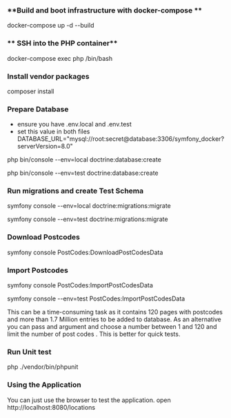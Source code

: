 ### **Build and boot infrastructure with docker-compose **
docker-compose up -d --build

### ** SSH into the PHP container**
docker-compose exec php /bin/bash

### **Install vendor packages**

composer install


### **Prepare Database**

- ensure you have .env.local and .env.test
- set this value in both files DATABASE_URL="mysql://root:secret@database:3306/symfony_docker?serverVersion=8.0"


php bin/console --env=local doctrine:database:create

php bin/console --env=test doctrine:database:create

### **Run migrations and create Test Schema**

symfony console --env=local doctrine:migrations:migrate

symfony console --env=test doctrine:migrations:migrate

### **Download Postcodes**

symfony console PostCodes:DownloadPostCodesData


### **Import Postcodes**

symfony console PostCodes:ImportPostCodesData

symfony console --env=test PostCodes:ImportPostCodesData

This can be a time-consuming task as it contains 120 pages with postcodes and more than 1.7 Million
entries to be added to database.
As an alternative you can pass and argument and choose a number between 1 and 120 and limit the number of post codes .
This is better for quick tests.

### **Run Unit test**

php ./vendor/bin/phpunit

### **Using the Application**

You can just use the browser to test the application.
open http://localhost:8080/locations
